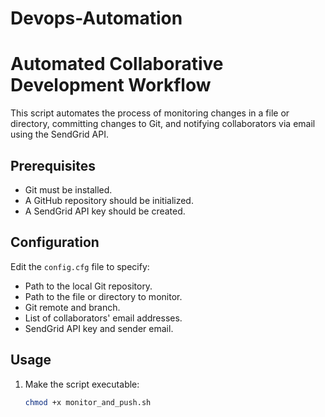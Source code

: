 # Devops-Automation
# Automated Collaborative Development Workflow

This script automates the process of monitoring changes in a file or directory, committing changes to Git, and notifying collaborators via email using the SendGrid API.

## Prerequisites
- Git must be installed.
- A GitHub repository should be initialized.
- A SendGrid API key should be created.

## Configuration
Edit the `config.cfg` file to specify:
- Path to the local Git repository.
- Path to the file or directory to monitor.
- Git remote and branch.
- List of collaborators' email addresses.
- SendGrid API key and sender email.

## Usage
1. Make the script executable:
   ```bash
   chmod +x monitor_and_push.sh
